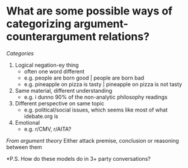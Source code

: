 # What are some possible ways of categorizing argument-counterargument relations?

_Categories_

1. Logical negation-ey thing
   - often one word different
   - e.g. people are born good | people are born bad
   - e.g. pineapple on pizza is tasty | pineapple on pizza is not tasty
2. Same material, different understanding
   - e.g. i dunno 90% of the non-analytic philosophy readings
3. Different perspective on same topic
   - e.g. political/social issues, which seems like most of what idebate.org is
4. Emotional
   - e.g. r/CMV, r/AITA?

_From argument theory_
Either attack premise, conclusion or reasoning between them 

\*P.S. How do these models do in 3+ party conversations?

